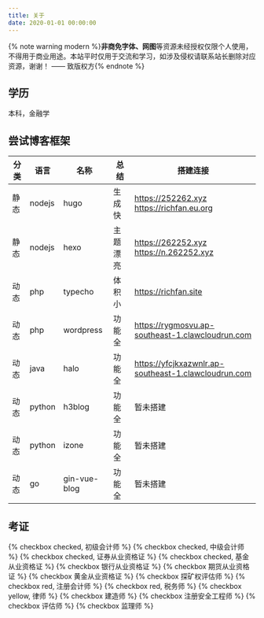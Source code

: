 ```yaml
---
title: 关于
date: 2020-01-01 00:00:00
---
```


{% note warning modern %}<b>非商免字体、网图</b>等资源未经授权仅限个人使用，不得用于商业用途。本站平时仅用于交流和学习，如涉及侵权请联系站长删除对应资源，谢谢！ —— 致版权方{% endnote %}

## 学历

  本科，金融学

## 尝试博客框架

|分类|语言|名称|总结|搭建连接|
|---|---|---|---|---|
|静态|nodejs|hugo|生成快|https://252262.xyz<br />https://richfan.eu.org|
|静态|nodejs|hexo|主题漂亮|https://262252.xyz<br />https://n.262252.xyz|
|动态|php|typecho|体积小|https://richfan.site|
|动态|php|wordpress|功能全|https://rygmosvu.ap-southeast-1.clawcloudrun.com|
|动态|java|halo|功能全|https://yfcjkxazwnlr.ap-southeast-1.clawcloudrun.com|
|动态|python|h3blog|功能全|暂未搭建|
|动态|python|izone|功能全|暂未搭建|
|动态|go|gin-vue-blog|功能全|暂未搭建|

## 考证

{% checkbox checked, 初级会计师 %}
{% checkbox checked, 中级会计师 %}
{% checkbox checked, 证券从业资格证 %}
{% checkbox checked, 基金从业资格证 %}
{% checkbox 银行从业资格证 %}
{% checkbox 期货从业资格证 %}
{% checkbox 黄金从业资格证 %}
{% checkbox 探矿权评估师 %}
{% checkbox red, 注册会计师 %}
{% checkbox red, 税务师 %}
{% checkbox yellow, 律师 %}
{% checkbox 建造师 %}
{% checkbox 注册安全工程师 %}
{% checkbox 评估师 %}
{% checkbox 监理师 %}